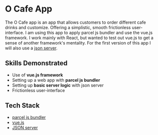 # O Cafe App

The O Cafe app is an app that allows customers to order different cafe drinks and customize. Offering a simplistic, smooth frictionless user-interface. I am using this app to apply parcel js bundler and use the vue.js framework. I work mainly with React, but wanted to test out vue.js to get a sense of another framework's mentality. For the first version of this app I will also use a [json server](https://medium.com/codingthesmartway-com-blog/create-a-rest-api-with-json-server-36da8680136d).

## Skills Demonstrated
- Use of **vue.js framework**
- Setting up a web app with **parcel js bundler**
- Setting up **basic server logic** with json server
- Frictionless user-interface


## Tech Stack

- [parcel js bundler](https://parceljs.org/)
- [vue.js](https://vuejs.org/)
- [JSON server](https://medium.com/codingthesmartway-com-blog/create-a-rest-api-with-json-server-36da8680136d)
